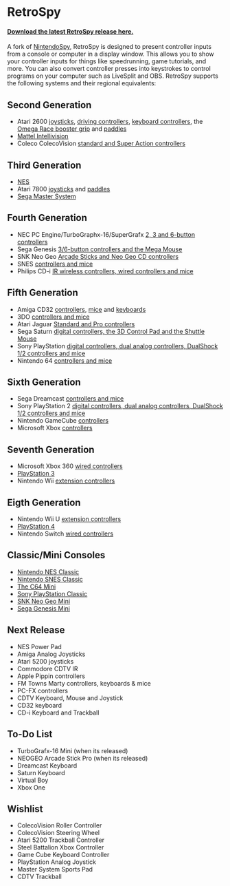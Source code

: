 # RetroSpy

#### [Download the latest RetroSpy release here.](https://github.com/zoggins/RetroSpy/releases/latest)

A fork of [NintendoSpy](https://github.com/jaburns/NintendoSpy), RetroSpy is designed to present controller inputs from a console or computer in a display window.  This allows you to show your controller inputs for things like speedrunning, game tutorials, and more.  You can also convert controller presses into keystrokes to control programs on your computer such as LiveSplit and OBS.  RetroSpy supports the following systems and their regional equivalents:

## Second Generation
* Atari 2600 [joysticks](https://github.com/zoggins/RetroSpy/wiki/Classic-DB9-Controllers-on-Arduino-Getting-Started), [driving controllers](https://github.com/zoggins/RetroSpy/wiki/Atari-Driving-Controller-on-Arduino-Getting-Started), [keyboard controllers](https://github.com/zoggins/RetroSpy/wiki/Atari-Keyboard-Controller-on-Arduino-Getting-Started), the [Omega Race booster grip](https://github.com/zoggins/RetroSpy/wiki/Atari-Omega-Race-Booster-Grip-on-Arduino-Getting-Started) and [paddles](https://github.com/zoggins/RetroSpy/wiki/Atari-Paddles-on-Arduino-Getting-Started)
* [Mattel Intellivision](https://github.com/zoggins/RetroSpy/wiki/Intellivision-on-Arduino-Getting-Started)
* Coleco ColecoVision [standard and Super Action controllers](https://github.com/zoggins/RetroSpy/wiki/Coleco-ColecoVision-Controllers-on-Arduino-Getting-Started)

## Third Generation
 - [NES](https://github.com/zoggins/RetroSpy/wiki/RetroSpy-Hardware-Selection)
 - Atari 7800 [joysticks](https://github.com/zoggins/RetroSpy/wiki/Atari-Omega-Race-Booster-Grip-on-Arduino-Getting-Started) and [paddles](https://github.com/zoggins/RetroSpy/wiki/Atari-Paddles-on-Arduino-Getting-Started)
 - [Sega Master System](https://github.com/zoggins/RetroSpy/wiki/SMS-Controllers-on-Arduino-Getting-Started)

## Fourth Generation
 - NEC PC Engine/TurboGraphx-16/SuperGrafx [2, 3 and 6-button controllers](https://github.com/zoggins/RetroSpy/wiki/TurboGrafx-16-PC-Engine-on-Arduino-Getting-Started)
 - Sega Genesis [3/6-button controllers and the Mega Mouse](https://github.com/zoggins/RetroSpy/wiki/Genesis-on-Arduino-Getting-Started)
 - SNK Neo Geo [Arcade Sticks and Neo Geo CD controllers](https://github.com/zoggins/RetroSpy/wiki/Neo-Geo-on-Arduino-Getting-Started)
 - SNES [controllers and mice](https://github.com/zoggins/RetroSpy/wiki/RetroSpy-Hardware-Selection)
 - Philips CD-i [IR wireless controllers, wired controllers and mice](https://github.com/zoggins/RetroSpy/wiki/CDi-on-Arduino-Getting-Started)

## Fifth Generation
 - Amiga CD32 [controllers](https://github.com/zoggins/RetroSpy/wiki/Amiga-CD32-on-Teensy-Getting-Started), [mice](https://github.com/zoggins/RetroSpy/wiki/Amiga-Mice-on-Arduino-Getting-Started) and [keyboards](https://github.com/zoggins/RetroSpy/wiki/CD32-Keyboard-on-Arduino-Getting-Started)
 - 3DO [controllers and mice](https://github.com/zoggins/RetroSpy/wiki/3DO-on-Arduino-Getting-Started)
 - Atari Jaguar [Standard and Pro controllers](https://github.com/zoggins/RetroSpy/wiki/Jaguar-on-Arduino-Getting-Started)
 - Sega Saturn [digital controllers, the 3D Control Pad and the Shuttle Mouse](https://github.com/zoggins/RetroSpy/wiki/Saturn-on-Arduino-Getting-Started)
 - Sony PlayStation [digital controllers, dual analog controllers, DualShock 1/2 controllers and mice](https://github.com/zoggins/RetroSpy/wiki/Playstation-1-&-2-on-Arduino-Getting-Started)
 - Nintendo 64 [controllers and mice](https://github.com/zoggins/RetroSpy/wiki/RetroSpy-Hardware-Selection)

## Sixth Generation
 - Sega Dreamcast [controllers and mice](https://github.com/zoggins/RetroSpy/wiki/Dreamcast-on-Teensy-Getting-Started) 
 - Sony PlayStation 2 [digital controllers, dual analog controllers, DualShock 1/2 controllers and mice](https://github.com/zoggins/RetroSpy/wiki/Playstation-1-&-2-on-Arduino-Getting-Started)
 - Nintendo GameCube [controllers](https://github.com/zoggins/RetroSpy/wiki/RetroSpy-Hardware-Selection) 
 - Microsoft Xbox [controllers](https://github.com/zoggins/RetroSpy/wiki/RetroSpy-USB-based-Controller-Getting-Started)

## Seventh Generation
 - Microsoft Xbox 360 [wired controllers](https://github.com/zoggins/RetroSpy/wiki/RetroSpy-USB-based-Controller-Getting-Started)
 - [PlayStation 3](https://github.com/zoggins/RetroSpy/wiki/RetroSpy-USB-based-Controller-Getting-Started)
 - Nintendo Wii [extension controllers](https://github.com/zoggins/RetroSpy/wiki/Wii-on-Teensy-Getting-Started)

## Eigth Generation
 - Nintendo Wii U [extension controllers](https://github.com/zoggins/RetroSpy/wiki/Wii-on-Teensy-Getting-Started) 
 - [PlayStation 4](https://github.com/zoggins/RetroSpy/wiki/RetroSpy-USB-based-Controller-Getting-Started)
 - Nintendo Switch [wired controllers](https://github.com/zoggins/RetroSpy/wiki/RetroSpy-USB-based-Controller-Getting-Started)

## Classic/Mini Consoles
 - [Nintendo NES Classic](https://github.com/zoggins/RetroSpy/wiki/Wii-on-Teensy-Getting-Started)
 - [Nintendo SNES Classic](https://github.com/zoggins/RetroSpy/wiki/Wii-on-Teensy-Getting-Started)
 - [The C64 Mini](https://github.com/zoggins/RetroSpy/wiki/RetroSpy-USB-based-Controller-Getting-Started)
 - [Sony PlayStation Classic](https://github.com/zoggins/RetroSpy/wiki/RetroSpy-USB-based-Controller-Getting-Started)
 - [SNK Neo Geo Mini](https://github.com/zoggins/RetroSpy/wiki/RetroSpy-USB-based-Controller-Getting-Started)
 - [Sega Genesis Mini](https://github.com/zoggins/RetroSpy/wiki/RetroSpy-USB-based-Controller-Getting-Started)

## Next Release
 - NES Power Pad
 - Amiga Analog Joysticks
 - Atari 5200 joysticks
 - Commodore CDTV IR
 - Apple Pippin controllers
 - FM Towns Marty controllers, keyboards & mice
 - PC-FX controllers
 - CDTV Keyboard, Mouse and Joystick
 - CD32 keyboard
 - CD-i Keyboard and Trackball

## To-Do List
 - TurboGrafx-16 Mini (when its released)
 - NEOGEO Arcade Stick Pro (when its released)
 - Dreamcast Keyboard
 - Saturn Keyboard
 - Virtual Boy
 - Xbox One

## Wishlist
 - ColecoVision Roller Controller
 - ColecoVision Steering Wheel
 - Atari 5200 Trackball Controller
 - Steel Battalion Xbox Controller
 - Game Cube Keyboard Controller
 - PlayStation Analog Joystick
 - Master System Sports Pad
 - CDTV Trackball
